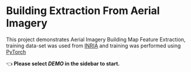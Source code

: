 # Building Extraction From Aerial Imagery

This project demonstrates Aerial Imagery Building Map Feature Extraction, training data-set was used from [INRIA]() 
and training was performed using [PyTorch]()

👈 **Please select _DEMO_ in the sidebar to start.**

